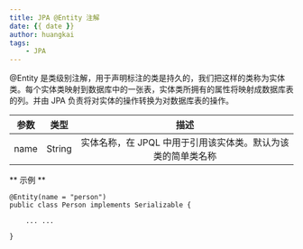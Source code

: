 ```yaml
---
title: JPA @Entity 注解
date: {{ date }}
author: huangkai
tags: 
	- JPA
---
```


@Entity 是类级别注解，用于声明标注的类是持久的，我们把这样的类称为实体类。每个实体类映射到数据库中的一张表，实体类所拥有的属性将映射成数据库表的列。并由 JPA 负责将对实体的操作转换为对数据库表的操作。

| 参数|<font center="true">类型</font>|<font center="true">描述</font>|
| :-------------: |:------------: | :-------------:|
| name     | String 		  | 实体名称，在 JPQL 中用于引用该实体类。默认为该类的简单类名称 |

** 示例 **
```
@Entity(name = "person")
public class Person implements Serializable {
    
    ... ...
    
}
```


